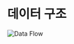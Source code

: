 # 데이터 구조

![Data Flow](https://github.com/DJMLteam2/DP_DB/assets/135206238/97a8c68f-7b53-4fff-860c-056753aea787)
